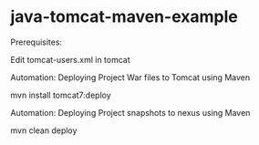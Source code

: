 # java-tomcat-maven-example
Prerequisites:

Edit tomcat-users.xml in tomcat 

<role rolename="tomcat"/>
<role rolename="admin-script"/>
<role rolename="manager-script"/>
<role rolename="manager-gui"/>
<role rolename="manager-jmx"/>
<role rolename="manager-status"/>
<role rolename="manager"/>
<role rolename="admin"/>
<user password="password" roles="tomcat" username="admin"/>
<user password="password" roles="manager-gui" username="admin"/>
<user password="password" roles="admin,admin-script,manager-gui,manager-script,manager-jmx,manager-status" username="admin"/>

Automation:
Deploying Project War files to Tomcat using Maven

mvn install tomcat7:deploy


Automation:
Deploying Project snapshots to nexus using Maven

mvn clean deploy
